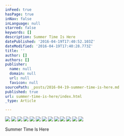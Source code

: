 ```yaml
---
inFeed: true
hasPage: true
inNav: false
inLanguage: null
starred: false
keywords: []
description: Summer Time Is Here
datePublished: '2016-04-19T17:40:52.103Z'
dateModified: '2016-04-19T17:40:28.773Z'
title: ''
author: []
authors: []
publisher:
  name: null
  domain: null
  url: null
  favicon: null
sourcePath: _posts/2016-04-19-summer-time-is-here.md
published: true
url: summer-time-is-here/index.html
_type: Article

---
```

![](https://the-grid-user-content.s3-us-west-2.amazonaws.com/ed583c4a-333a-4e51-a9b7-2fd2b9fb1632.jpg)
![](https://the-grid-user-content.s3-us-west-2.amazonaws.com/3f9aa0e6-dc8b-4c13-8bf9-80ce4a6fe923.jpg)
![](https://the-grid-user-content.s3-us-west-2.amazonaws.com/f1d29c86-f7c2-43d5-86b6-ecd443d4385c.jpg)
![](https://the-grid-user-content.s3-us-west-2.amazonaws.com/ec42a3c5-6564-4c62-b9d6-3d5d5a4647c0.jpg)
![](https://the-grid-user-content.s3-us-west-2.amazonaws.com/e20f98d1-5ed2-47e9-8800-7c6e08dfae85.jpg)
![](https://the-grid-user-content.s3-us-west-2.amazonaws.com/4a20f7e2-c81c-4b7c-8333-41ffb20a9cfc.jpg)
![](https://the-grid-user-content.s3-us-west-2.amazonaws.com/04c2fb2e-a474-427f-b405-6cf7cdaeb2d9.jpg)
![](https://the-grid-user-content.s3-us-west-2.amazonaws.com/bcd35d29-75e5-4520-aba5-fccaba91ac5d.jpg)
![](https://the-grid-user-content.s3-us-west-2.amazonaws.com/766a8642-28f8-4ff0-90b6-cff9e4a89e42.jpg)
![](https://the-grid-user-content.s3-us-west-2.amazonaws.com/898a1868-4618-4ddb-87ab-099ed934daed.jpg)
![](https://the-grid-user-content.s3-us-west-2.amazonaws.com/118fbc8a-ee3a-476e-a5e8-7e267e926001.jpg)
![](https://the-grid-user-content.s3-us-west-2.amazonaws.com/82ed51a7-0c28-451e-950d-b9c1944575dc.jpg)
![](https://the-grid-user-content.s3-us-west-2.amazonaws.com/c29ed718-cdec-49b1-8513-2c1e9deff7b2.jpg)

Summer Time Is Here